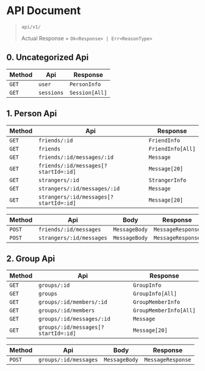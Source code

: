 # API Document

> `api/v1/`
>
> Actual Response = `Ok<Response> | Err<ReasonType>`

## 0. Uncategorized Api

| Method | Api        | Response       |
| ------ | ---------- | -------------- |
| `GET`  | `user`     | `PersonInfo`   |
| `GET`  | `sessions` | `Session[All]` |

## 1. Person Api

| Method | Api                                    | Response          |
| ------ | -------------------------------------- | ----------------- |
| `GET`  | `friends/:id`                          | `FriendInfo`      |
| `GET`  | `friends`                              | `FriendInfo[All]` |
| `GET`  | `friends/:id/messages/:id`             | `Message`         |
| `GET`  | `friends/:id/messages[?startId=:id]`   | `Message[20]`     |
| `GET`  | `strangers/:id`                        | `StrangerInfo`    |
| `GET`  | `strangers/:id/messages/:id`           | `Message`         |
| `GET`  | `strangers/:id/messages[?startId=:id]` | `Message[20]`     |

| Method | Api                      | Body          | Response          |
| ------ | ------------------------ | ------------- | ----------------- |
| `POST` | `friends/:id/messages`   | `MessageBody` | `MessageResponse` |
| `POST` | `strangers/:id/messages` | `MessageBody` | `MessageResponse` |

## 2. Group Api

| Method | Api                                 | Response               |
| ------ | ----------------------------------- | ---------------------- |
| `GET`  | `groups/:id`                        | `GroupInfo`            |
| `GET`  | `groups`                            | `GroupInfo[All]`       |
| `GET`  | `groups/:id/members/:id`            | `GroupMemberInfo`      |
| `GET`  | `groups/:id/members`                | `GroupMemberInfo[All]` |
| `GET`  | `groups/:id/messages/:id`           | `Message`              |
| `GET`  | `groups/:id/messages[?startId=:id]` | `Message[20]`          |

| Method | Api                   | Body          | Response          |
| ------ | --------------------- | ------------- | ----------------- |
| `POST` | `groups/:id/messages` | `MessageBody` | `MessageResponse` |
